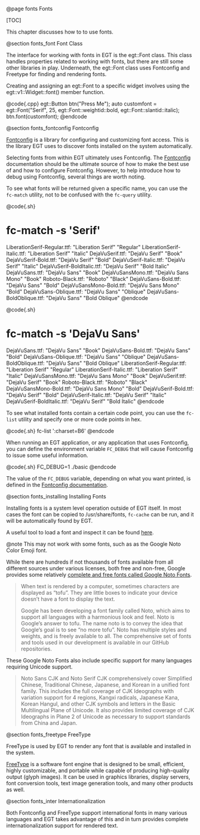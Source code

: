 @page fonts Fonts

[TOC]

This chapter discusses how to to use fonts.

@section fonts_font Font Class

The interface for working with fonts in EGT is the egt::Font class. This class
handles properties related to working with fonts, but there are still some other
libraries in play.  Underneath, the egt::Font class uses Fontconfig and Freetype
for finding and rendering fonts.

Creating and assigning an egt::Font to a specific widget involves using the
egt::v1::Widget::font() member function.

@code{.cpp}
egt::Button btn("Press Me");
auto customfont = egt::Font("Serif", 25, egt::Font::weightid::bold, egt::Font::slantid::italic);
btn.font(customfont);
@endcode

@section fonts_fontconfig Fontconfig

[Fontconfig](https://www.freedesktop.org/wiki/Software/fontconfig/) is a library
for configuring and customizing font access.  This is the library EGT uses to
discover fonts installed on the system automatically.

Selecting fonts from within EGT ultimately uses Fontconfig.  The
[Fontconfig](https://www.freedesktop.org/software/fontconfig/fontconfig-user.html)
documentation</a> should be the ultimate source of how to make the best use of
and how to configure Fontconfig. However, to help introduce how to debug using
Fontconfig, several things are worth noting.

To see what fonts will be returned given a specific name, you can use the
`fc-match` utility, not to be confused with the `fc-query` utility.

@code{.sh}
# fc-match -s 'Serif'
LiberationSerif-Regular.ttf: "Liberation Serif" "Regular"
LiberationSerif-Italic.ttf: "Liberation Serif" "Italic"
DejaVuSerif.ttf: "DejaVu Serif" "Book"
DejaVuSerif-Bold.ttf: "DejaVu Serif" "Bold"
DejaVuSerif-Italic.ttf: "DejaVu Serif" "Italic"
DejaVuSerif-BoldItalic.ttf: "DejaVu Serif" "Bold Italic"
DejaVuSans.ttf: "DejaVu Sans" "Book"
DejaVuSansMono.ttf: "DejaVu Sans Mono" "Book"
Roboto-Black.ttf: "Roboto" "Black"
DejaVuSans-Bold.ttf: "DejaVu Sans" "Bold"
DejaVuSansMono-Bold.ttf: "DejaVu Sans Mono" "Bold"
DejaVuSans-Oblique.ttf: "DejaVu Sans" "Oblique"
DejaVuSans-BoldOblique.ttf: "DejaVu Sans" "Bold Oblique"
@endcode

@code{.sh}
# fc-match -s 'DejaVu Sans'
DejaVuSans.ttf: "DejaVu Sans" "Book"
DejaVuSans-Bold.ttf: "DejaVu Sans" "Bold"
DejaVuSans-Oblique.ttf: "DejaVu Sans" "Oblique"
DejaVuSans-BoldOblique.ttf: "DejaVu Sans" "Bold Oblique"
LiberationSerif-Regular.ttf: "Liberation Serif" "Regular"
LiberationSerif-Italic.ttf: "Liberation Serif" "Italic"
DejaVuSansMono.ttf: "DejaVu Sans Mono" "Book"
DejaVuSerif.ttf: "DejaVu Serif" "Book"
Roboto-Black.ttf: "Roboto" "Black"
DejaVuSansMono-Bold.ttf: "DejaVu Sans Mono" "Bold"
DejaVuSerif-Bold.ttf: "DejaVu Serif" "Bold"
DejaVuSerif-Italic.ttf: "DejaVu Serif" "Italic"
DejaVuSerif-BoldItalic.ttf: "DejaVu Serif" "Bold Italic"
@endcode

To see what installed fonts contain a certain code point, you can use the
`fc-list` utility and specify one or more code points in hex.

@code{.sh}
fc-list ':charset=B6'
@endcode

When running an EGT application, or any application that uses Fontconfig, you
can define the environment variable `FC_DEBUG` that will cause Fontconfig to
issue some useful information.

@code{.sh}
FC_DEBUG=1 ./basic
@endcode

The value of the `FC_DEBUG` variable, depending on what you want printed, is
defined in the
[Fontconfig documentation](https://www.freedesktop.org/software/fontconfig/fontconfig-user.html#DEBUG).

@section fonts_installing Installing Fonts

Installing fonts is a system level operation outside of EGT itself.  In most
cases the font can be copied to /usr/share/fonts, `fc-cache` can be run, and it
will be automatically found by EGT.

A useful tool to load a font and inspect it can be found
[here](http://mathew-kurian.github.io/CharacterMap/).

@note This may not work with some fonts, such as as the Google Noto
Color Emoji font.

While there are hundreds if not thousands of fonts available from all different
sources under various licenses, both free and non-free, Google provides some
relatively [complete and free fonts called Google Noto Fonts](https://www.google.com/get/noto/).

> When text is rendered by a computer, sometimes characters are displayed as
> “tofu”. They are little boxes to indicate your device doesn’t have a font to
> display the text.
>
> Google has been developing a font family called Noto, which aims to support
> all languages with a harmonious look and feel. Noto is Google’s answer to
> tofu. The name noto is to convey the idea that Google’s goal is to see
> “no more tofu”. Noto has multiple styles and weights, and is freely available
> to all. The comprehensive set of fonts and tools used in our development is
> available in our GitHub repositories.

These Google Noto Fonts also include specific support for many languages
requiring Unicode support.

> Noto Sans CJK and Noto Serif CJK comprehensively cover Simplified Chinese,
> Traditional Chinese, Japanese, and Korean in a unified font family. This
> includes the full coverage of CJK Ideographs with variation support for 4
> regions, Kangxi radicals, Japanese Kana, Korean Hangul, and other CJK symbols
> and letters in the Basic Multilingual Plane of Unicode. It also provides
> limited coverage of CJK Ideographs in Plane 2 of Unicode as necessary to
> support standards from China and Japan.

@section fonts_freetype FreeType

FreeType is used by EGT to render any font that is available and installed in
the system.

[FreeType](https://www.freetype.org/) is a software font engine that
is designed to be small, efficient, highly customizable, and portable while
capable of producing high-quality output (glyph images). It can be used in
graphics libraries, display servers, font conversion tools, text image
generation tools, and many other products as well.

@section fonts_inter Internationalization

Both Fontconfig and FreeType support international fonts in many various
languages and EGT takes advantage of this and in turn provides complete
internationalization support for rendered text.
